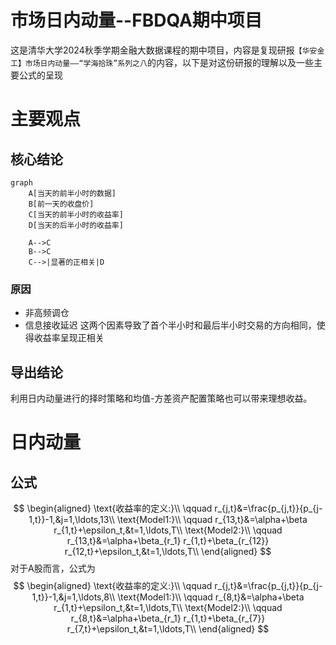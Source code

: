 # 市场日内动量--FBDQA期中项目

这是清华大学2024秋季学期金融大数据课程的期中项目，内容是复现研报`【华安金工】市场日内动量——“学海拾珠”系列之八`的内容，以下是对这份研报的理解以及一些主要公式的呈现

# 主要观点
## 核心结论
```mermaid
graph
    A[当天的前半小时的数据]
    B[前一天的收盘价]
    C[当天的前半小时的收益率]
    D[当天的后半小时的收益率]

    A-->C
    B-->C
    C-->|显著的正相关|D
```

### 原因
- 非高频调仓
- 信息接收延迟
这两个因素导致了首个半小时和最后半小时交易的方向相同，使得收益率呈现正相关

## 导出结论
利用日内动量进行的择时策略和均值-方差资产配置策略也可以带来理想收益。

# 日内动量
## 公式
$$
\begin{aligned}
\text{收益率的定义:}\\
\qquad r_{j,t}&=\frac{p_{j,t}}{p_{j-1,t}}-1,&j=1,\ldots,13\\
\text{Model1:}\\
\qquad r_{13,t}&=\alpha+\beta r_{1,t}+\epsilon_t,&t=1,\ldots,T\\
\text{Model2:}\\
\qquad r_{13,t}&=\alpha+\beta_{r_1} r_{1,t}+\beta_{r_{12}} r_{12,t}+\epsilon_t,&t=1,\ldots,T\\
\end{aligned}
$$
对于A股而言，公式为
$$
\begin{aligned}
\text{收益率的定义:}\\
\qquad r_{j,t}&=\frac{p_{j,t}}{p_{j-1,t}}-1,&j=1,\ldots,8\\
\text{Model1:}\\
\qquad r_{8,t}&=\alpha+\beta r_{1,t}+\epsilon_t,&t=1,\ldots,T\\
\text{Model2:}\\
\qquad r_{8,t}&=\alpha+\beta_{r_1} r_{1,t}+\beta_{r_{7}} r_{7,t}+\epsilon_t,&t=1,\ldots,T\\
\end{aligned}
$$
